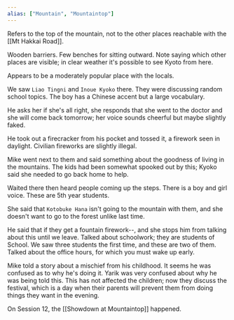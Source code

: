 ```yaml
---
alias: ["Mountain", "Mountaintop"]
---
```


Refers to the top of the mountain, not to the other places reachable with the [[Mt Hakkai Road]].

Wooden barriers.
Few benches for sitting outward.
Note saying which other places are visible; in clear weather it's possible to see Kyoto from here.

Appears to be a moderately popular place with the locals.


We saw `Liao Tingni` and `Inoue Kyoko` there. They were discussing random school topics. The boy has a Chinese accent but a large vocabulary.

He asks her if she's all right, she responds that she went to the doctor and she will come back tomorrow; her voice sounds cheerful but maybe slightly faked. 

He took out a firecracker from his pocket and tossed it, a firework seen in daylight. Civilian fireworks are slightly illegal.

Mike went next to them and said something about the goodness of living in the mountains. The kids had been somewhat spooked out by this; Kyoko said she needed to go back home to help.

Waited there then heard people coming up the steps. There is a boy and girl voice. These are 5th year students.

She said that `Kotobuke Hana` isn't going to the mountain with them, and she doesn't want to go to the forest unlike last time.

He said that if they get a fountain firework--, and she stops him from talking about this until we leave.
Talked about schoolwork; they are students of School. We saw three students the first time, and these are two of them.
Talked about the office hours, for which you must wake up early.

Mike told a story about a mischief from his childhood.
It seems he was confused as to why he's doing it. Yarik was very confused about why he was being told this.
This has not affected the children; now they discuss the festival, which is a day when their parents will prevent them from doing things they want in the evening.

On Session 12, the [[Showdown at Mountaintop]] happened.